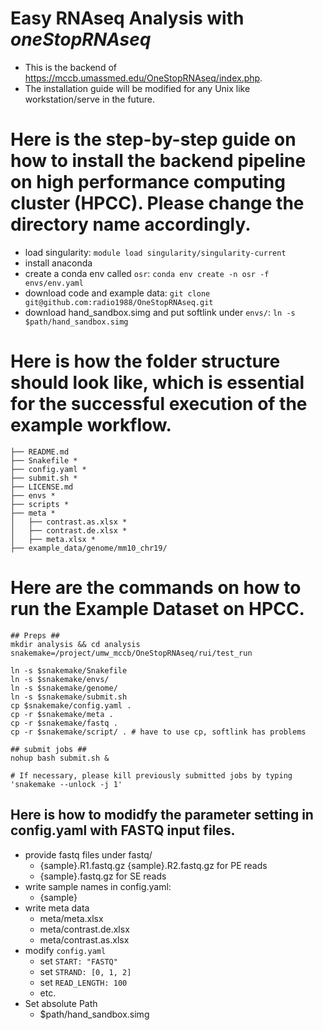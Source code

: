 # Easy RNAseq Analysis with *oneStopRNAseq*

- This is the backend of https://mccb.umassmed.edu/OneStopRNAseq/index.php.
- The installation guide will be modified for any Unix like workstation/serve in the future.

# Here is the step-by-step guide on how to install the backend pipeline on high performance computing cluster (HPCC). Please change the directory name accordingly.

- load singularity: `module load singularity/singularity-current`
- install anaconda
- create a conda env called `osr`: `conda env create -n osr -f envs/env.yaml`
- download code and example data: `git clone git@github.com:radio1988/OneStopRNAseq.git`
- download hand_sandbox.simg and put softlink under `envs/`: `ln -s $path/hand_sandbox.simg`

# Here is how the folder structure should look like, which is essential for the successful execution of the example workflow.

```
├── README.md
├── Snakefile *
├── config.yaml *
├── submit.sh *
├── LICENSE.md 
├── envs *
├── scripts *
├── meta *
│   ├── contrast.as.xlsx *
│   ├── contrast.de.xlsx *
│   ├── meta.xlsx *
├── example_data/genome/mm10_chr19/
```

# Here are the commands on how to run the Example Dataset on HPCC.
```
## Preps ##
mkdir analysis && cd analysis
snakemake=/project/umw_mccb/OneStopRNAseq/rui/test_run

ln -s $snakemake/Snakefile 
ln -s $snakemake/envs/
ln -s $snakemake/genome/
ln -s $snakemake/submit.sh 
cp $snakemake/config.yaml .
cp -r $snakemake/meta .
cp -r $snakemake/fastq .
cp -r $snakemake/script/ . # have to use cp, softlink has problems

## submit jobs ##
nohup bash submit.sh &

# If necessary, please kill previously submitted jobs by typing 'snakemake --unlock -j 1'
```

## Here is how to modidfy the parameter setting in config.yaml with FASTQ input files.
- provide fastq files under fastq/
	- {sample}.R1.fastq.gz {sample}.R2.fastq.gz for PE reads
	- {sample}.fastq.gz for SE reads
- write sample names in config.yaml: 
	- {sample}
- write meta data
	- meta/meta.xlsx
	- meta/contrast.de.xlsx 
	- meta/contrast.as.xlsx 
- modify `config.yaml`
	- set `START: "FASTQ"`
	- set `STRAND: [0, 1, 2]`
	- set `READ_LENGTH: 100` 
	- etc.
- Set absolute Path
	- $path/hand_sandbox.simg

	
